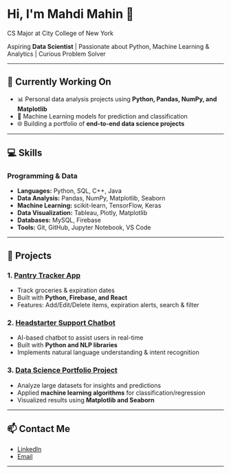 # Hi, I'm Mahdi Mahin 👋

CS Major at City College of New York

Aspiring **Data Scientist** | Passionate about Python, Machine Learning & Analytics | Curious Problem Solver  

---

## 🔭 Currently Working On
- 📊 Personal data analysis projects using **Python, Pandas, NumPy, and Matplotlib**  
- 🤖 Machine Learning models for prediction and classification  
- 🌐 Building a portfolio of **end-to-end data science projects**  

---

## 💻 Skills

### Programming & Data
- **Languages:** Python, SQL, C++, Java  
- **Data Analysis:** Pandas, NumPy, Matplotlib, Seaborn  
- **Machine Learning:** scikit-learn, TensorFlow, Keras  
- **Data Visualization:** Tableau, Plotly, Matplotlib  
- **Databases:** MySQL, Firebase  
- **Tools:** Git, GitHub, Jupyter Notebook, VS Code  

---

## 🚀 Projects

### 1. [Pantry Tracker App](link)
- Track groceries & expiration dates  
- Built with **Python, Firebase, and React**  
- Features: Add/Edit/Delete items, expiration alerts, search & filter

### 2. [Headstarter Support Chatbot](link)
- AI-based chatbot to assist users in real-time  
- Built with **Python and NLP libraries**  
- Implements natural language understanding & intent recognition

### 3. [Data Science Portfolio Project](link)
- Analyze large datasets for insights and predictions  
- Applied **machine learning algorithms** for classification/regression  
- Visualized results using **Matplotlib and Seaborn**  

---


## 📫 Contact Me
- [LinkedIn](your-linkedin-link)  
- [Email](mailto:your-email@example.com)  

---
